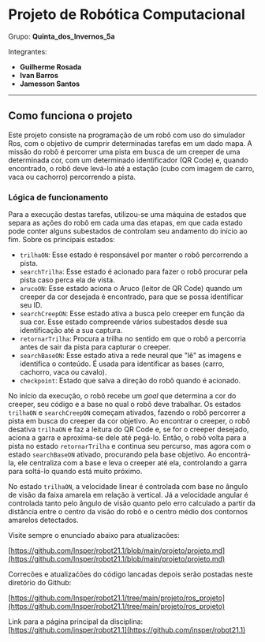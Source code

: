 # Projeto de Robótica Computacional

Grupo: **Quinta_dos_Invernos_5a**

Integrantes: 

* **Guilherme Rosada**
* **Ivan Barros**
* **Jamesson Santos**

_________

## Como funciona o projeto

Este projeto consiste na programação de um robô com uso do simulador 
Ros, com o objetivo de cumprir determinadas tarefas em um dado mapa. A missão 
do robô é percorrer uma pista em busca de um creeper de uma determinada cor, com 
um determinado identificador (QR Code) e, quando encontrado, o robô deve levá-lo 
até a estação (cubo com imagem de carro, vaca ou cachorro) percorrendo a 
pista.

### Lógica de funcionamento

Para a execução destas tarefas, utilizou-se uma máquina de estados que 
separa as ações do robô em cada uma das etapas, em que cada estado pode conter 
alguns subestados de controlam seu andamento do início ao fim. Sobre os 
principais estados:

- `trilhaON`: Esse estado é responsável por manter o robô percorrendo a pista.
- `searchTrilha`: Esse estado é acionado para fazer o robô procurar pela 
pista caso perca ela de vista.
- `arucoON`: Esse estado aciona o Aruco (leitor de QR Code) quando um creeper da 
cor desejada é encontrado, para que se possa identificar seu ID.
- `searchCreepON`: Esse estado ativa a busca pelo creeper em função da sua cor. 
Esse estado compreende vários subestados desde sua identificação até a sua captura.
- `retornarTrilha`: Procura a trilha no sentido em que o robô a percorria antes 
de sair da pista para capturar o creeper.
- `searchBaseON`: Esse estado ativa a rede neural que "lê" as imagens e identifica 
o conteúdo. É usada para identificar as bases (carro, cachorro, vaca ou cavalo).
- `checkpoint`: Estado que salva a direção do robô quando é acionado.

No início da execução, o robô recebe um *goal* que determina a cor do creeper, seu 
código e a base no qual o robô deve trabalhar. Os estados `trilhaON` e `searchCreepON` começam ativados, fazendo o robô percorrer a pista em busca do creeper da cor objetivo. Ao encontrar o creeper, o robô desativa `trilhaON` e faz a leitura do QR Code e, se for o creeper desejado, aciona a garra e aproxima-se dele até pegá-lo. Então, o robô volta para a pista no estado `retornarTrilha` e continua seu percurso, mas agora com o estado `searchBaseON` ativado, procurando pela base objetivo. Ao encontrá-la, ele centraliza com a base e leva o creeper até ela, controlando a garra para soltá-lo quando está muito próximo.

No estado `trilhaON`, a velocidade linear é controlada com base no ângulo de visão da faixa amarela em relação à vertical. Já a velocidade angular é controlada tanto pelo ângulo de visão quanto pelo erro calculado a partir da distância entre o centro da visão do robô e o centro médio dos contornos amarelos detectados.


Visite sempre o enunciado abaixo para atualizacões: 

[https://github.com/Insper/robot21.1/blob/main/projeto/projeto.md](https://github.com/Insper/robot21.1/blob/main/projeto/projeto.md)


Correcões e atualizaćões do código lancadas depois serão postadas neste diretório do Github: 

[https://github.com/Insper/robot21.1/tree/main/projeto/ros_projeto](https://github.com/Insper/robot21.1/tree/main/projeto/ros_projeto)


Link para a página principal da disciplina: 
[https://github.com/insper/robot21.1](https://github.com/insper/robot21.1)


